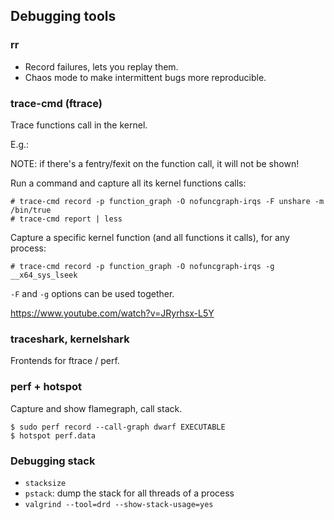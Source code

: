 ## Debugging tools

### rr

- Record failures, lets you replay them.
- Chaos mode to make intermittent bugs more reproducible.

### trace-cmd (ftrace)

Trace functions call in the kernel.

E.g.:

NOTE: if there's a fentry/fexit on the function call, it will not be shown!

Run a command and capture all its kernel functions calls:
```console
# trace-cmd record -p function_graph -O nofuncgraph-irqs -F unshare -m /bin/true
# trace-cmd report | less
```

Capture a specific kernel function (and all functions it calls), for any process:
```console
# trace-cmd record -p function_graph -O nofuncgraph-irqs -g __x64_sys_lseek
```

`-F` and `-g` options can be used together.

https://www.youtube.com/watch?v=JRyrhsx-L5Y

### traceshark, kernelshark

Frontends for ftrace / perf.

### perf + hotspot

Capture and show flamegraph, call stack.

```console
$ sudo perf record --call-graph dwarf EXECUTABLE
$ hotspot perf.data
```

### Debugging stack

- `stacksize`
- `pstack`: dump the stack for all threads of a process
- `valgrind --tool=drd --show-stack-usage=yes`
